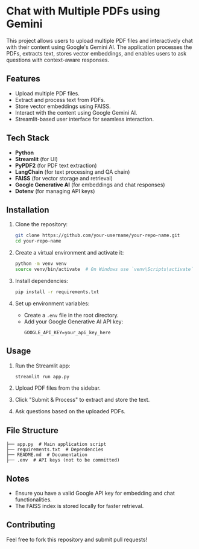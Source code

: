 # Chat with Multiple PDFs using Gemini

This project allows users to upload multiple PDF files and interactively chat with their content using Google's Gemini AI. The application processes the PDFs, extracts text, stores vector embeddings, and enables users to ask questions with context-aware responses.

## Features

- Upload multiple PDF files.
- Extract and process text from PDFs.
- Store vector embeddings using FAISS.
- Interact with the content using Google Gemini AI.
- Streamlit-based user interface for seamless interaction.

## Tech Stack

- **Python**
- **Streamlit** (for UI)
- **PyPDF2** (for PDF text extraction)
- **LangChain** (for text processing and QA chain)
- **FAISS** (for vector storage and retrieval)
- **Google Generative AI** (for embeddings and chat responses)
- **Dotenv** (for managing API keys)

## Installation

1. Clone the repository:

   ```bash
   git clone https://github.com/your-username/your-repo-name.git
   cd your-repo-name
   ```

2. Create a virtual environment and activate it:

   ```bash
   python -m venv venv
   source venv/bin/activate  # On Windows use `venv\Scripts\activate`
   ```

3. Install dependencies:

   ```bash
   pip install -r requirements.txt
   ```

4. Set up environment variables:

   - Create a `.env` file in the root directory.
   - Add your Google Generative AI API key:
     ```env
     GOOGLE_API_KEY=your_api_key_here
     ```

## Usage

1. Run the Streamlit app:

   ```bash
   streamlit run app.py
   ```

2. Upload PDF files from the sidebar.

3. Click "Submit & Process" to extract and store the text.

4. Ask questions based on the uploaded PDFs.

## File Structure

```
├── app.py  # Main application script
├── requirements.txt  # Dependencies
├── README.md  # Documentation
├── .env  # API keys (not to be committed)
```

## Notes

- Ensure you have a valid Google API key for embedding and chat functionalities.
- The FAISS index is stored locally for faster retrieval.

## Contributing

Feel free to fork this repository and submit pull requests!




